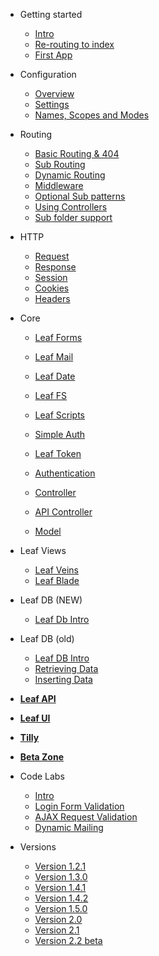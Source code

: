* Getting started
  * [Intro](2.2-beta/intro/)
  * [Re-routing to index](2.2-beta/intro/htaccess.md)
  * [First App](2.2-beta/intro/first.md)

* Configuration
  * [Overview](2.2-beta/config/)
  * [Settings](2.2-beta/config/settings.md)
  * [Names, Scopes and Modes](2.2-beta/config/nsm.md)

* Routing
  * [Basic Routing & 404](2.2-beta/routing/)
  * [Sub Routing](2.2-beta/routing/sub-routing.md)
  * [Dynamic Routing](2.2-beta/routing/dynamic.md)
  * [Middleware](2.2-beta/routing/middleware.md)
  * [Optional Sub patterns](2.2-beta/routing/sub-patterns.md)
  * [Using Controllers](2.2-beta/routing/controller.md)
  * [Sub folder support](2.2-beta/routing/sub-folder.md)

* HTTP
  * [Request](2.2-beta/http/request.md)
  * [Response](2.2-beta/http/response.md)
  * [Session](2.2-beta/http/session.md)
  * [Cookies](2.2-beta/http/cookies.md)
  * [Headers](2.2-beta/http/headers.md)

* Core
  * [Leaf Forms](2.2-beta/core/forms.md)
  * [Leaf Mail](2.2-beta/core/mail.md)
  * [Leaf Date](2.2-beta/core/date.md)
  * [Leaf FS](2.2-beta/core/fs.md)
  * [Leaf Scripts](2.2-beta/core/scripts.md)
  
  * [Simple Auth](2.2-beta/core/auth.md)
  * [Leaf Token](2.2-beta/core/token.md)
  * [Authentication](2.2-beta/core/authentication.md)
  
  * [Controller](2.2-beta/core/controller.md)
  * [API Controller](2.2-beta/core/api-controller.md)
  * [Model](2.2-beta/core/model.md)

* Leaf Views
  * [Leaf Veins](2.2-beta/views/veins.md)
  * [Leaf Blade](2.2-beta/views/blade.md)

* Leaf DB (NEW)
  * [Leaf Db Intro](2.2-beta/db/)

* Leaf DB (old)
  * [Leaf DB Intro](2.2-beta/database/)
  * [Retrieving Data](2.2-beta/database/select)
  * [Inserting Data](2.2-beta/database/insert)

* [**Leaf API**](leaf-api/)

* [**Leaf UI**](ui/)

* [**Tilly**](tilly/)

* [**Beta Zone**](2.2-beta/beta-zone/)

* Code Labs
  * [Intro](codelabs/)
  * [Login Form Validation](codelabs/v2.x/form-validation/login/)
  * [AJAX Request Validation](codelabs/v2.x/form-validation/ajax/)
  * [Dynamic Mailing](codelabs/v2.x/mail/dynamic-mail-templating/)
  
* Versions
  * [Version 1.2.1](https://leaf-docs.netlify.com/v1.2.2-beta/index.html)
  * [Version 1.3.0](https://leaf-docs.netlify.com/v1.3.0/index.html)
  * [Version 1.4.1](https://leaf-docs.netlify.com/v1.4.1/index.html)
  * [Version 1.4.2](https://leaf-docs.netlify.com/v1.4.2/index.html)
  * [Version 1.5.0](https://leaf-docs.netlify.com/v1.5.0/index.html)
  * [Version 2.0](2.0/)
  * [Version 2.1](2.1/)
  * [Version 2.2 beta](2.2-beta/)
